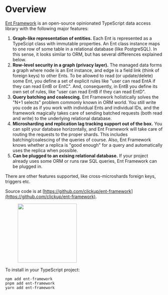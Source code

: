 # Overview

[Ent Framework](https://github.com/clickup/ent-framework) is an open-source opinionated TypeScript data access library with the following major features:

1. **Graph-like representation of entities.** Each Ent is represented as a TypeScipt class with immutable properties. An Ent class instance maps to one row of some table in a relational database (like PostgreSQL). In this sense, it looks similar to ORM, but has several differences explained below.
2. **Row-level security in a graph (privacy layer).** The managed data forms a graph where node is an Ent instance, and edge is a field link (think of foreign keys) to other Ents. To be allowed to read (or update/delete) some Ent, you define a set of explicit rules like "user can read EntA if they can read EntB or EntC". And, consequently, in EntB you define its own set of rules, like "user can read EntB if they can read EntD".
3. **Query batching and coalescing.** Ent Framework holistically solves the "N+1 selects" problem commonly known in ORM world. You still write you code as if you work with individual Ents and individual IDs, and the framework magically takes care of sending batched requests (both read and write) to the underlying relational database.&#x20;
4. **Microsharding and replication lag tracking support out of the box.** You can split your database horizontally, and Ent Framework will take care of routing the requests to the proper shards. This includes batching/coalescing of the queries of course. Also, Ent Framework knows whether a replica is "good enough" for a query and automatically uses the replica when possible.
5. **Can be plugged to an exising relational database.** If your project already uses some ORM or runs raw SQL queries, Ent Framework can be plugged in.

There are other features supported, like cross-microshards foreign keys, triggers etc.

Source code is at [https://github.com/clickup/ent-framework](https://github.com/clickup/ent-framework).

<div align="left">

<figure><img src="https://github.com/clickup/ent-framework/actions/workflows/ci.yml/badge.svg?branch=main" alt="" width="188"><figcaption></figcaption></figure>

</div>

To install in your TypeScript project:

```
npm add ent-framework
pnpm add ent-framework
yarn add ent-framework
```
